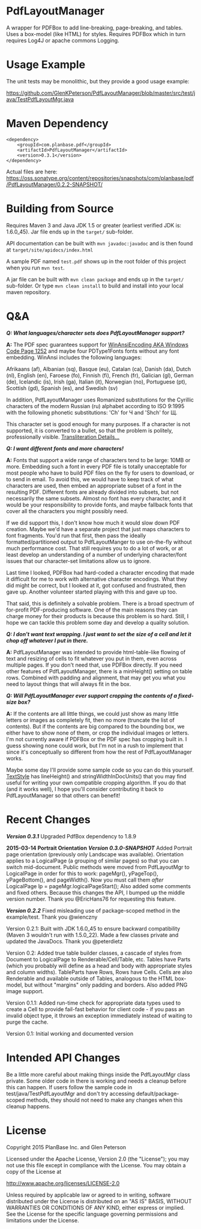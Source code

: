 PdfLayoutManager
================
A wrapper for PDFBox to add line-breaking, page-breaking, and tables.
Uses a box-model (like HTML) for styles.
Requires PDFBox which in turn requires Log4J or apache commons Logging.

Usage Example
=============
The unit tests may be monolithic, but they provide a good usage example:

https://github.com/GlenKPeterson/PdfLayoutManager/blob/master/src/test/java/TestPdfLayoutMgr.java

Maven Dependency
===========================

    <dependency>
        <groupId>com.planbase.pdf</groupId>
        <artifactId>PdfLayoutManager</artifactId>
        <version>0.3.1</version>
    </dependency>

Actual files are here:
https://oss.sonatype.org/content/repositories/snapshots/com/planbase/pdf/PdfLayoutManager/0.2.2-SNAPSHOT/

Building from Source
====================
Requires Maven 3 and Java JDK 1.5 or greater (earliest verified JDK is: 1.6.0_45).  Jar file ends up in the `target/` sub-folder.

API documentation can be built with `mvn javadoc:javadoc` and is then found at `target/site/apidocs/index.html`

A sample PDF named `test.pdf` shows up in the root folder of this project when you run `mvn test`.

A jar file can be built with `mvn clean package` and ends up in the `target/` sub-folder.  Or type `mvn clean install` to build and install into your local maven repository.

Q&A
===

***Q: What languages/character sets does PdfLayoutManager support?***

**A:** The PDF spec guarantees support for [WinAnsiEncoding AKA Windows Code Page 1252](http://en.wikipedia.org/wiki/Windows-1252) and maybe four PDType1Fonts fonts without any font embedding.  WinAnsi includes the following languages:

Afrikaans (af), Albanian (sq), Basque (eu), Catalan (ca), Danish (da), Dutch (nl), English (en), Faroese (fo), Finnish (fi), French (fr), Galician (gl), German (de), Icelandic (is), Irish (ga), Italian (it), Norwegian (no), Portuguese (pt), Scottish (gd), Spanish (es), and Swedish (sv)

In addition, PdfLayoutManager uses Romanized substitutions for the Cyrillic characters of the modern Russian (ru) alphabet according to ISO 9:1995 with the following phonetic substitutions: 'Ch' for Ч and 'Shch' for Щ.

This character set is good enough for many purposes. If a character is not supported, it is converted to a bullet, so that the problem is politely, professionally visible.  [Transliteration Details...](src/main/java/com/planbase/pdf/layoutmanager/PdfLayoutMgr.java#L841)


***Q: I want different fonts and more characters!***

**A:** Fonts that support a wide range of characters tend to be large: 10MB or more. Embedding such a font in every PDF file is totally unacceptable for most people who have to build PDF files on the fly for users to download, or to send in email. To avoid this, we would have to keep track of what characters are used, then embed an appropriate subset of a font in the resulting PDF.  Different fonts are already divided into subsets, but not necessarily the same subsets.  Almost no font has every character, and it would be your responsibility to provide fonts, and maybe fallback fonts that cover all the characters you might possibly need.

If we did support this, I don't know how much it would slow down PDF creation.  Maybe we'd have a separate project that just maps characters to font fragments.  You'd run that first, then pass the ideally formatted/partitioned output to PdfLayoutManger to use on-the-fly without much performance cost.  That still requires you to do a lot of work, or at least develop an understanding of a number of underlying character/font issues that our character-set limitations allow us to ignore.

Last time I looked, PDFBox had hard-coded a character encoding that made it difficult for me to work with alternative character encodings. What they did might be correct, but I looked at it, got confused and frustrated, then gave up. Another volunteer started playing with this and gave up too.

That said, this is definitely a solvable problem. There is a broad spectrum of for-profit PDF-producing software. One of the main reasons they can charge money for their products is because this problem is so hard.  Still, I hope we can tackle this problem some day and develop a quality solution.

***Q: I don't want text wrapping.  I just want to set the size of a cell and let it chop off whatever I put in there.***

**A:** PdfLayoutManager was intended to provide html-table-like flowing of text and resizing of cells to fit whatever you put in them, even across multiple pages.  If you don't need that, use PDFBox directly.  If you need other features of PdfLayoutManager, there is a minHeight() setting on table rows.  Combined with padding and alignment, that may get you what you need to layout things that will always fit in the box.

***Q: Will PdfLayoutManager ever support cropping the contents of a fixed-size box?***

**A:** If the contents are all little things, we could just show as many little letters or images as completely fit, then no more (truncate the list of contents).  But if the contents are big compared to the bounding box, we either have to show none of them, or crop the individual images or letters.  I'm not currently aware if PDFBox or the PDF spec has cropping built in.  I guess showing none could work, but I'm not in a rush to implement that since it's conceptually so different from how the rest of PdfLayoutManager works.

Maybe some day I'll provide some sample code so you can do this yourself.  [TextStyle](src/main/java/com/planbase/pdf/layoutmanager/TextStyle.java) has lineHeight() and stringWidthInDocUnits() that you may find useful for writing your own compatible cropping algorithm.  If you do that (and it works well), I hope you'll consider contributing it back to PdfLayoutManager so that others can benefit!

Recent Changes
==============
***Version 0.3.1***
Upgraded PdfBox dependency to 1.8.9

**2015-03-14 Portrait Orientation**
***Version 0.3.0-SNAPSHOT***
Added Portrait page orientation (previously only Landscape was available).  Orientation applies to a LogicalPage
(a grouping of similar pages) so that you can switch mid-document.  Public methods were moved from PdfLayoutMgr to
LogicalPage in order for this to work: pageMgr(), yPageTop(), yPageBottom(), and pageWidth(). Now you must call
them *after* LogicalPage lp = pageMgr.logicalPageStart(); Also added some comments and fixed others.  Because this
changes the API, I bumped up the middle version number.  Thank you @EricHans76 for requesting this feature.

***Version 0.2.2***
Fixed misleading use of package-scoped method in the example/test.  Thank you @wienczny

Version 0.2.1: Built with JDK 1.6.0_45 to ensure backward compatibility (Maven 3 wouldn't run with 1.5.0_22).
Made a few classes private and updated the JavaDocs.  Thank you @peterdietz

Version 0.2: Added true table builder classes, a cascade of styles from Document to LogicalPage to Renderable/Cell/Table, etc.
Tables have Parts (which you probably will define as a head and body with appropriate styles and column widths).
TableParts have Rows, Rows have Cells.
Cells are also Renderable and available outside of Tables, analogous to the HTML box-model, but without "margins" only padding and borders.
Also added PNG image support.

Version 0.1.1: Added run-time check for appropriate data types used to create a Cell to provide fail-fast behavior for
client code - if you pass an invalid object type, it throws an exception immediately instead of waiting to purge the cache.

Version 0.1: Initial working and documented version

Intended API Changes
====================
Be a little more careful about making things inside the PdfLayoutMgr class private.  Some older code in there is working
and needs a cleanup before this can happen.  If users follow the sample code in test/java/TestPdfLayoutMgr and don't
try accessing default/package-scoped methods, they should not need to make any changes when this cleanup happens.

License
=======
Copyright 2015 PlanBase Inc. and Glen Peterson

Licensed under the Apache License, Version 2.0 (the "License");
you may not use this file except in compliance with the License.
You may obtain a copy of the License at

http://www.apache.org/licenses/LICENSE-2.0

Unless required by applicable law or agreed to in writing, software
distributed under the License is distributed on an "AS IS" BASIS,
WITHOUT WARRANTIES OR CONDITIONS OF ANY KIND, either express or implied.
See the License for the specific language governing permissions and
limitations under the License.
